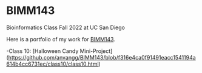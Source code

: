 # BIMM143
Bioinformatics Class Fall 2022 at UC San Diego

Here is a portfolio of my work for [BIMM143](https://bioboot.github.io/bimm143_F22/schedule/).

-Class 10: [Halloween Candy Mini-Project] (https://github.com/anvangg/BIMM143/blob/f316e4ca0f91491eacc1541194a614b4cc6731ec/class10/class10.html) 
